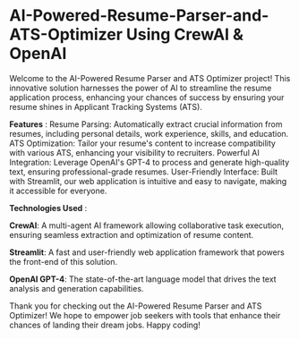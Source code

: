 # AI-Powered-Resume-Parser-and-ATS-Optimizer Using CrewAI & OpenAI

Welcome to the AI-Powered Resume Parser and ATS Optimizer project! This innovative solution harnesses the power of AI to streamline the resume application process, enhancing your chances of success by ensuring your resume shines in Applicant Tracking Systems (ATS).

**Features** :
Resume Parsing: Automatically extract crucial information from resumes, including personal details, work experience, skills, and education.
ATS Optimization: Tailor your resume's content to increase compatibility with various ATS, enhancing your visibility to recruiters.
Powerful AI Integration: Leverage OpenAI's GPT-4 to process and generate high-quality text, ensuring professional-grade resumes.
User-Friendly Interface: Built with Streamlit, our web application is intuitive and easy to navigate, making it accessible for everyone.

**Technologies Used** :

**CrewAI**: A multi-agent AI framework allowing collaborative task execution, ensuring seamless extraction and optimization of resume content.

**Streamlit**: A fast and user-friendly web application framework that powers the front-end of this solution.

**OpenAI GPT-4**: The state-of-the-art language model that drives the text analysis and generation capabilities.

Thank you for checking out the AI-Powered Resume Parser and ATS Optimizer! We hope to empower job seekers with tools that enhance their chances of landing their dream jobs. Happy coding!

